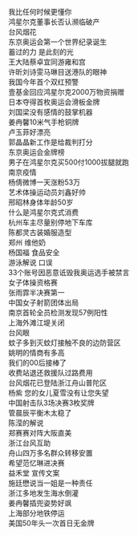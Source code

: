 我比任何时候更懂你  
鸿星尔克董事长否认濒临破产  
台风烟花  
东京奥运会第一个世界纪录诞生  
蓄过的力 是此刻的光  
王大陆蔡卓宜同游雍和宫  
许昕刘诗雯马琳目送港队的眼神  
我国今年首个双红预警  
壹基金回应鸿星尔克2000万物资捐赠  
日本夺得首枚奥运会滑板金牌  
刘国梁没有感情的鼓掌机器  
姜冉馨10米气手枪铜牌  
卢玉菲好漂亮  
郭晶晶新工作是给裁判打分  
东京奥运会金牌榜  
男子在鸿星尔克买500付1000拔腿就跑  
南京疫情  
杨倩微博一天涨粉53万  
艺术体操运动员刘鑫好帅  
邢昭林身体年龄50岁  
什么是鸿星尔克式消费  
杭州车主尽量别停地下车库  
陈都灵古装婚服造型  
郑州 维他奶  
杨国福 食品安全  
游泳解说 口误  
33个账号因恶意诋毁我奥运选手被禁言  
女子体操资格赛  
张雨霏半决赛第一  
中国女子射箭团体出局  
南京首轮全员检测发现57例阳性  
上海外滩江堤关闭  
台风眼  
蚊子多到灭蚊灯接触不良的边防营区  
姚明的情商有多高  
我们的00后接棒了  
收费站退还救援队过路费用  
台风烟花已登陆浙江舟山普陀区  
杨紫 您的女儿夏雪没有让您失望  
中国射击队3场决赛3枚奖牌  
管晨辰平衡木太稳了  
陈滢的解说  
郑赛赛对阵大阪直美  
浙江台风互助  
舟山四万多名群众转移安置  
希望范忆琳进决赛  
益禾堂 宣传文案  
施廷懋说当一姐是一种责任  
浙江多地发生海水倒灌  
姜冉馨插兜姿势好飒  
上海部分地铁停运  
美国50年头一次首日无金牌  
